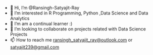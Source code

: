 - 👋 Hi, I’m @Ransingh-Satyajit-Ray
- 👀 I’m interested in R Programming, Python ,Data Science and Data Analytics
- 🌱 I’m am a continual learner :)
- 💞️ I’m looking to collaborate on projects related with Data Science Projects
- 📫 How to reach me ransingh_satyajit_ray@outlook.com or satyajit239@gmail.com

<!---
Ransingh-Satyajit-Ray/Ransingh-Satyajit-Ray is a ✨ special ✨ repository because its `README.md` (this file) appears on your GitHub profile.
You can click the Preview link to take a look at your changes.
--->
